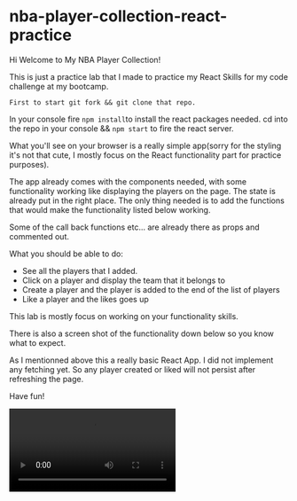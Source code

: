 # nba-player-collection-react-practice

Hi Welcome to My NBA Player Collection!

This is just a practice lab that I made to practice my React Skills for my code challenge at my bootcamp.

```First to start git fork && git clone that repo.```

In your console fire `npm install`to install the react packages needed. cd into the repo in your console && `npm start` to fire the react server.

What you'll see on your browser is a really simple app(sorry for the styling it's not that cute, I mostly focus on the React functionality part for practice purposes).

The app already comes with the components needed, with some functionality working like displaying the players on the page. The state is already put in the right place. The only thing needed is to add the functions that would make the functionality listed below working.

Some of the call back functions etc... are already there as props and commented out.

What you should be able to do:
- See all the players that I added.
- Click on a player and display the team that it belongs to
- Create a player and the player is added to the end of the list of players
- Like a player and the likes goes up

This lab is mostly focus on working on your functionality skills.

There is also a screen shot of the functionality down below so you know what to expect.

As I mentionned above this a really basic React App. I did not implement any fetching yet. So any player created or liked will not persist after refreshing the page.


Have fun!

![Showing functionality](https://thumbs.gfycat.com/HilariousAgitatedGrassspider-mobile.mp4)
